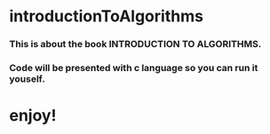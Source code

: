 # introductionToAlgorithms
### This is about the book INTRODUCTION TO ALGORITHMS.
### Code will be presented with c language so you can run it youself.
# enjoy!
